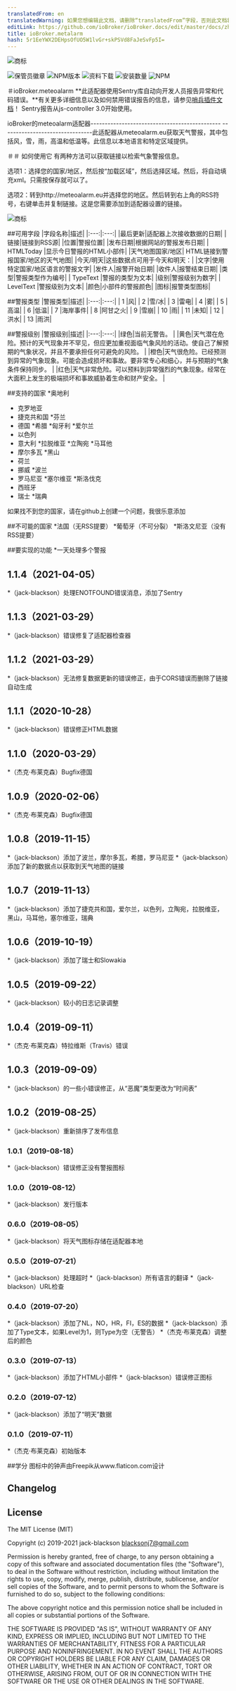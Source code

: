 ```yaml
---
translatedFrom: en
translatedWarning: 如果您想编辑此文档，请删除“translatedFrom”字段，否则此文档将再次自动翻译
editLink: https://github.com/ioBroker/ioBroker.docs/edit/master/docs/zh-cn/adapterref/iobroker.meteoalarm/README.md
title: ioBroker.metalarm
hash: 5r1EeYWX2DEHpsOfUO5W1lvGr+skPSVd8FaJeSvFp5I=
---
```

![商标](../../../en/adapterref/iobroker.meteoalarm/admin/meteoalarm.png)

![保管员徽章](https://snyk.io/test/github/jack-blackson/ioBroker.meteoalarm/badge.svg)
![NPM版本](http://img.shields.io/npm/v/iobroker.meteoalarm.svg)
![资料下载](https://img.shields.io/npm/dm/iobroker.meteoalarm.svg)
![安装数量](http://iobroker.live/badges/meteoalarm-stable.svg)
![NPM](https://nodei.co/npm/iobroker.meteoalarm.png?downloads=true)

＃ioBroker.meteoalarm
**此适配器使用Sentry库自动向开发人员报告异常和代码错误。**有关更多详细信息以及如何禁用错误报告的信息，请参见[哨兵插件文档](https://github.com/ioBroker/plugin-sentry#plugin-sentry)！ Sentry报告从js-controller 3.0开始使用。

ioBroker的meteoalarm适配器---------------------------------------------- --------------------------------此适配器从meteoalarm.eu获取天气警报，其中包括风，雪，雨，高温和低温等。此信息以本地语言和特定区域提供。

＃＃ 如何使用它
有两种方法可以获取链接以检索气象警报信息。

选项1：选择您的国家/地区，然后按“加载区域”，然后选择区域。然后，将自动填充xml。只需按保存就可以了。

选项2：转到http://meteoalarm.eu并选择您的地区。然后转到右上角的RSS符号，右键单击并复制链接。这是您需要添加到适配器设置的链接。

![商标](../../../en/adapterref/iobroker.meteoalarm/screenshot.png)

##可用字段
|字段名称|描述|
|:---:|:---:|
|最后更新|适配器上次接收数据的日期|
|链接|链接到RSS源|
|位置|警报位置|
|发布日期|根据网站的警报发布日期|
| HTMLToday |显示今日警报的HTML小部件|
|天气地图国家/地区| HTML链接到警报国家/地区的天气地图|
|今天/明天|这些数据点可用于今天和明天：|
|文字|使用特定国家/地区语言的警报文字|
|发件人|报警开始日期|
|收件人|报警结束日期|
|类型|警报类型作为编号|
| TypeText |警报的类型为文本|
|级别|警报级别为数字|
| LevelText |警报级别为文本|
|颜色|小部件的警报颜色|
|图标|报警类型图标|

##警报类型
|警报类型|描述|
|:---:|:---:|
| 1 |风|
| 2 |雪/冰|
| 3 |雷电|
| 4 |雾|
| 5 |高温|
| 6 |低温|
| 7 |海岸事件|
| 8 |阿甘之火|
| 9 |雪崩|
| 10 |雨|
| 11 |未知|
| 12 |洪水|
| 13 |雨洪|

##警报级别
|警报级别|描述|
|:---:|:---:|
|绿色|当前无警告。 |
|黄色|天气潜在危险。预计的天气现象并不罕见，但应更加重视面临气象风险的活动。使自己了解预期的气象状况，并且不要承担任何可避免的风险。 |
|橙色|天气很危险。已经预测到异常的气象现象。可能会造成损坏和事故。要非常专心和细心，并与预期的气象条件保持同步。 |
|红色|天气非常危险。可以预料到异常强烈的气象现象。经常在大面积上发生的极端损坏和事故威胁着生命和财产安全。 |

##支持的国家
*奥地利
* 克罗地亚
* 捷克共和国
*芬兰
* 德国
*希腊
*匈牙利
*爱尔兰
* 以色列
* 意大利
*拉脱维亚
*立陶宛
*马耳他
* 摩尔多瓦
*黑山
* 荷兰
* 挪威
*波兰
* 罗马尼亚
*塞尔维亚
*斯洛伐克
* 西班牙
* 瑞士
*瑞典

如果找不到您的国家，请在github上创建一个问题，我很乐意添加

##不可能的国家
*法国（无RSS提要）
*葡萄牙（不可分裂）
*斯洛文尼亚（没有RSS提要）

##要实现的功能
*一天处理多个警报

## 1.1.4（2021-04-05）
*（jack-blackson）处理ENOTFOUND错误消息，添加了Sentry

## 1.1.3（2021-03-29）
*（jack-blackson）错误修复了适配器检查器

## 1.1.2（2021-03-29）
*（jack-blackson）无法修复数据更新的错误修正，由于CORS错误而删除了链接自动生成

## 1.1.1（2020-10-28）
*（jack-blackson）错误修正HTML数据

## 1.1.0（2020-03-29）
*（杰克·布莱克森）Bugfix德国

## 1.0.9（2020-02-06）
*（杰克·布莱克森）Bugfix德国

## 1.0.8（2019-11-15）
*（jack-blackson）添加了波兰，摩尔多瓦，希腊，罗马尼亚
*（jack-blackson）添加了新的数据点以获取到天气地图的链接

## 1.0.7（2019-11-13）
*（jack-blackson）添加了捷克共和国，爱尔兰，以色列，立陶宛，拉脱维亚，黑山，马耳他，塞尔维亚，瑞典

## 1.0.6（2019-10-19）
*（jack-blackson）添加了瑞士和Slowakia

## 1.0.5（2019-09-22）
*（jack-blackson）较小的日志记录调整

## 1.0.4（2019-09-11）
*（杰克·布莱克森）特拉维斯（Travis）错误

## 1.0.3（2019-09-09）
*（jack-blackson）的一些小错误修正，从“恶魔”类型更改为“时间表”

## 1.0.2（2019-08-25）
*（jack-blackson）重新排序了发布信息

### 1.0.1（2019-08-18）
*（jack-blackson）错误修正没有警报图标

### 1.0.0（2019-08-12）
*（jack-blackson）发行版本

### 0.6.0（2019-08-05）
*（jack-blackson）将天气图标存储在适配器本地

### 0.5.0（2019-07-21）
*（jack-blackson）处理超时
*（jack-blackson）所有语言的翻译
*（jack-blackson）URL检查

### 0.4.0（2019-07-20）
*（jack-blackson）添加了NL，NO，HR，FI，ES的数据
*（jack-blackson）添加了Type文本，如果Level为1，则Type为空（无警告）
*（杰克·布莱克森）调整后的颜色

### 0.3.0（2019-07-13）
*（jack-blackson）添加了HTML小部件
*（jack-blackson）错误修正图标

### 0.2.0（2019-07-12）
*（jack-blackson）添加了“明天”数据

### 0.1.0（2019-07-11）
*（杰克·布莱克森）初始版本

##学分
图标中的钟声由Freepik从www.flaticon.com设计

## Changelog

## License
The MIT License (MIT)

Copyright (c) 2019-2021 jack-blackson <blacksonj7@gmail.com>

Permission is hereby granted, free of charge, to any person obtaining a copy
of this software and associated documentation files (the "Software"), to deal
in the Software without restriction, including without limitation the rights
to use, copy, modify, merge, publish, distribute, sublicense, and/or sell
copies of the Software, and to permit persons to whom the Software is
furnished to do so, subject to the following conditions:

The above copyright notice and this permission notice shall be included in
all copies or substantial portions of the Software.

THE SOFTWARE IS PROVIDED "AS IS", WITHOUT WARRANTY OF ANY KIND, EXPRESS OR
IMPLIED, INCLUDING BUT NOT LIMITED TO THE WARRANTIES OF MERCHANTABILITY,
FITNESS FOR A PARTICULAR PURPOSE AND NONINFRINGEMENT. IN NO EVENT SHALL THE
AUTHORS OR COPYRIGHT HOLDERS BE LIABLE FOR ANY CLAIM, DAMAGES OR OTHER
LIABILITY, WHETHER IN AN ACTION OF CONTRACT, TORT OR OTHERWISE, ARISING FROM,
OUT OF OR IN CONNECTION WITH THE SOFTWARE OR THE USE OR OTHER DEALINGS IN
THE SOFTWARE.